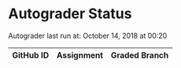 # Autograder Status
Autograder last run at: October 14, 2018 at 00:20

| GitHub ID | Assignment | Graded Branch |
|-----------|------------|---------------|
